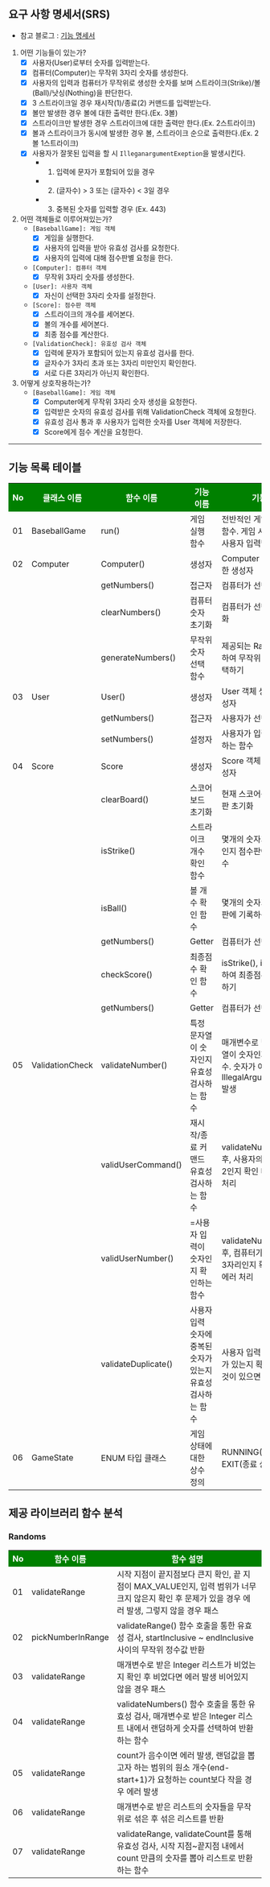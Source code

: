 ## 요구 사항 명세서(SRS)
- 참고 블로그 : [기능 명세서](https://velog.io/@pengoose_dev/%ED%94%84%EB%A6%AC%EC%BD%94%EC%8A%A4-%EA%B8%80%EC%93%B0%EA%B8%B0-1-%EA%B8%B0%EB%8A%A5%EB%AA%85%EC%84%B8%EC%84%9C)
1. 어떤 기능들이 있는가?
    - [X] 사용자(User)로부터 숫자를 입력받는다.
    - [X] 컴퓨터(Computer)는 무작위 3자리 숫자를 생성한다.
    - [X] 사용자의 입력과 컴퓨터가 무작위로 생성한 숫자를 보며 스트라이크(Strike)/볼(Ball)/낫싱(Nothing)을 판단한다.
    - [X] 3 스트라이크일 경우 재시작(1)/종료(2) 커맨드를 입력받는다.
    - [X] 볼만 발생한 경우 볼에 대한 출력만 한다.(Ex. 3볼)
    - [X] 스트라이크만 발생한 경우 스트라이크에 대한 출력만 한다.(Ex. 2스트라이크)
    - [X] 볼과 스트라이크가 동시에 발생한 경우 볼, 스트라이크 순으로 출력한다.(Ex. 2볼 1스트라이크)
    - [X] 사용자가 잘못된 입력을 할 시 `IlleganargumentExeption`을 발생시킨다.
      - 1. 입력에 문자가 포함되어 있을 경우
      - 2. (글자수) > 3 또는 (글자수) < 3일 경우
      - 3. 중복된 숫자를 입력할 경우 (Ex. 443)

2. 어떤 객체들로 이루어져있는가?
    - `[BaseballGame]: 게임 객체`
      - [X] 게임을 실행한다.
      - [X] 사용자의 입력을 받아 유효성 검사를 요청한다.
      - [X] 사용자의 입력에 대해 점수판별 요청을 한다.
    - `[Computer]: 컴퓨터 객체`
      - [X] 무작위 3자리 숫자를 생성한다.
    - `[User]: 사용자 객체`
      - [X] 자신이 선택한 3자리 숫자를 설정한다.
    - `[Score]: 점수판 객체`
      - [X] 스트라이크의 개수를 세어본다.
      - [X] 볼의 개수를 세어본다.
      - [X] 최종 점수를 계산한다.
    - `[ValidationCheck]: 유효성 검사 객체`
      - [X] 입력에 문자가 포함되어 있는지 유효성 검사를 한다.
      - [X] 글자수가 3자리 초과 또는 3자리 미만인지 확인한다.
      - [X] 서로 다른 3자리가 아닌지 확인한다.

3. 어떻게 상호작용하는가?
   - `[BaseballGame]: 게임 객체`
     - [X] Computer에게 무작위 3자리 숫자 생성을 요청한다.
     - [X] 입력받은 숫자의 유효성 검사를 위해 ValidationCheck 객체에 요청한다.
     - [X] 유효성 검사 통과 후 사용자가 입력한 숫자를 User 객체에 저장한다.
     - [X] Score에게 점수 계산을 요청한다.

---
## 기능 목록 테이블
<table>
  <tr style="background-color: green; color:white">
    <th>No
    <th>클래스 이름</th>
    <th>함수 이름</th>
    <th>기능 이름</th>
    <th>기능 설명</th>
  </tr>
  <tr>
    <td>01</td>
    <td>BaseballGame</td>
    <td>run()</td>
    <td>게임 실행 함수</td>
    <td>전반적인 게임 실행을 위한 함수. 게임 시작 문구 출력후 사용자 입력받기</td>
  </tr>
  <tr>
    <td>02</td>
    <td>Computer</td>
    <td>Computer()</td>
    <td>생성자</td>
    <td>Computer 객체 생성을 위한 생성자</td>
  </tr>
  <tr>
    <td></td>
    <td></td>
    <td>getNumbers()</td>
    <td>접근자</td>
    <td>컴퓨터가 선택한 숫자 확인</td>
  </tr>
  <tr>
    <td></td>
    <td></td>
    <td>clearNumbers()</td>
    <td>컴퓨터 숫자 초기화</td>
    <td>컴퓨터가 선택한 숫자 초기화</td>
  </tr>
  <tr>
    <td></td>
    <td></td>
    <td>generateNumbers()</td>
    <td>무작위 숫자 선택 함수</td>
    <td>제공되는 Randoms를 이용하여 무작위 3가지 숫자 선택하기</td>
  </tr>
  <tr>
    <td>03</td>
    <td>User</td>
    <td>User()</td>
    <td>생성자</td>
    <td>User 객체 생성을 위한 생성자</td>
  </tr>
  <tr>
    <td></td>
    <td></td>
    <td>getNumbers()</td>
    <td>접근자</td>
    <td>사용자가 선택한 숫자 확인</td>
  </tr>
  <tr>
    <td></td>
    <td></td>
    <td>setNumbers()</td>
    <td>설정자</td>
    <td>사용자가 입력한 숫자 설정하는 함수</td>
  </tr>
  <tr>
    <td>04</td>
    <td>Score</td>
    <td>Score</td>
    <td>생성자</td>
    <td>Score 객체 생성을 위한 생성자</td>
  <tr>
    <td></td>
    <td></td>
    <td>clearBoard()</td>
    <td>스코어 보드 초기화</td>
    <td>현재 스코어를 기록할 점수판 초기화</td>
  </tr>
  <tr>
    <td></td>
    <td></td>
    <td>isStrike()</td>
    <td>스트라이크 개수 확인 함수</td>
    <td>몇개의 숫자가 스트라이크인지 점수판에 기록하는 함수</td>
  <tr>
    <td></td>
    <td></td>
    <td>isBall()</td>
    <td>볼 개수 확인 함수</td>
    <td>몇개의 숫자가 볼인지 점수판에 기록하는 함수</td>
  </tr>
  <tr>
    <td></td>
    <td></td>
    <td>getNumbers()</td>
    <td>Getter</td>
    <td>컴퓨터가 선택한 숫자 확인</td>
  </tr>
  <tr>
    <td></td>
    <td></td>
    <td>checkScore()</td>
    <td>최종점수 확인 함수</td>
    <td>isStrike(), isBall()을 이용하여 최종점수 확인 후 출력하기</td>
  </tr>
  <tr>
    <td></td>
    <td></td>
    <td>getNumbers()</td>
    <td>Getter</td>
    <td>컴퓨터가 선택한 숫자 확인</td>
  </tr>
  <tr>
    <td>05</td>
    <td>ValidationCheck</td>
    <td>validateNumber()</td>
    <td>특정 문자열이 숫자인지 유효성 검사하는 함수</td>
    <td>매개변수로 넘겨받은 문자열이 숫자인지 확인하는 함수. 숫자가 아니라면 IllegalArgumentExeption 발생</td>
  </tr>
  <tr>
    <td></td>
    <td></td>
    <td>validUserCommand()</td>
    <td>재시작/종료 커맨드 유효성 검사하는 함수</td>
    <td>validateNumber() 호출 후, 사용자의 입력이 1 또는 2인지 확인 나머지는 에러 처리</td>
  </tr>
  <tr>
    <td></td>
    <td></td>
    <td>validUserNumber()</td>
    <td>=사용자 입력이 숫자인지 확인하는 함수</td>
    <td>validateNumber() 호출 후, 컴퓨터가 선택한 숫자가 3자리인지 확인 나머지는 에러 처리</td>
  </tr>
  <tr>
    <td></td>
    <td></td>
    <td>validateDuplicate()</td>
    <td>사용자 입력 숫자에 중복된 숫자가 있는지 유효성 검사하는 함수</td>
    <td>사용자 입력 중 중복된 숫자가 있는지 확인한 후 중복된 것이 있으면 에러 처리</td>
  </tr>
  <tr>
    <td>06</td>
    <td>GameState</td>
    <td>ENUM 타입 클래스</td>
    <td>게임 상태에 대한 상수 정의</td>
    <td>RUNNING(실행 상태)와 EXIT(종료 상태) 정의</td>
  </tr>
</table>

## 제공 라이브러리 함수 분석
### Randoms
<table>
  <tr style="background-color: green; color:white">
    <th>No</th>
    <th>함수 이름</th>
    <th>함수 설명</th>
  </tr>
  <tr>
    <td>01</td>
    <td>validateRange</td>
    <td>시작 지점이 끝지점보다 큰지 확인, 끝 지점이 MAX_VALUE인지, 입력 범위가 너무 크지 않은지 확인 후 문제가 있을 경우 에러 발생, 그렇지 않을 경우 패스</td>
  </tr>
  <tr>
    <td>02</td>
    <td>pickNumberInRange</td>
    <td>validateRange() 함수 호출을 통한 유효성 검사, startInclusive ~ endInclusive 사이의 무작위 정수값 반환</td>
  </tr>
  <tr>
    <td>03</td>
    <td>validateRange</td>
    <td>매개변수로 받은 Integer 리스트가 비었는지 확인 후 비었다면 에러 발생 비어있지 않을 경우 패스</td>
  </tr>
  <tr>
    <td>04</td>
    <td>validateRange</td>
    <td>validateNumbers() 함수 호출을 통한 유효성 검사, 매개변수로 받은 Integer 리스트 내에서 랜덤하게 숫자를 선택하여 반환하는 함수</td>
  </tr>
  <tr>
    <td>05</td>
    <td>validateRange</td>
    <td>count가 음수이면 에러 발생, 랜덤값을 뽑고자 하는 범위의 원소 개수(end-start+1)가 요청하는 count보다 작을 경우 에러 발생</td>
  </tr>
  <tr>
    <td>06</td>
    <td>validateRange</td>
    <td>매개변수로 받은 리스트의 숫자들을 무작위로 섞은 후 섞은 리스트를 반환</td>
  </tr>
  <tr>
    <td>07</td>
    <td>validateRange</td>
    <td>validateRange, validateCount를 통해 유효성 검사, 시작 지점~끝지점 내에서 count 만큼의 숫자를 뽑아 리스트로 반환하는 함수</td>
  </tr>
</table>